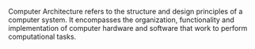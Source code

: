 Computer Architecture refers to the structure and design principles of a computer system. It encompasses the organization, functionality and implementation of computer hardware and software that work to perform computational tasks.

